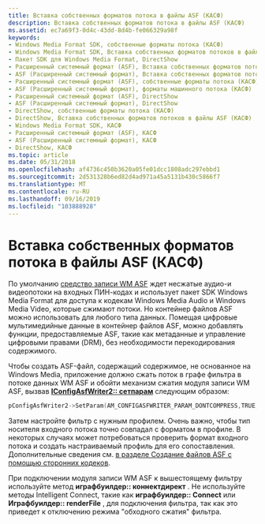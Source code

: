```yaml
---
title: Вставка собственных форматов потока в файлы ASF (КАСФ)
description: Вставка собственных форматов потока в файлы ASF (КАСФ)
ms.assetid: ec7a69f3-0d4c-43dd-8d4b-fe066329a98f
keywords:
- Windows Media Format SDK, собственные форматы потока (КАСФ)
- Windows Media Format SDK, Вставка собственных форматов потоков в файлы ASF (КАСФ)
- Пакет SDK для Windows Media Format, DirectShow
- Расширенный системный формат (ASF), Вставка собственных форматов потока (КАСФ)
- ASF (Расширенный системный формат), Вставка собственных форматов потока (КАСФ)
- Расширенный системный формат (ASF), собственные форматы потока (КАСФ)
- ASF (Расширенный системный формат), форматы машинного потока (КАСФ)
- Расширенный системный формат (ASF), DirectShow
- ASF (Расширенный системный формат), DirectShow
- DirectShow, собственные форматы потока (КАСФ)
- DirectShow, Вставка собственных форматов потоков в файлы ASF (КАСФ)
- Windows Media Format SDK, КАСФ
- Расширенный системный формат (ASF), КАСФ
- ASF (Расширенный системный формат), КАСФ
- DirectShow, КАСФ
ms.topic: article
ms.date: 05/31/2018
ms.openlocfilehash: af4736c450b3620a05fe01dcc1808adc297ebbd1
ms.sourcegitcommit: 2d531328b6ed82d4ad971a45a5131b430c5866f7
ms.translationtype: MT
ms.contentlocale: ru-RU
ms.lasthandoff: 09/16/2019
ms.locfileid: "103888928"
---
```

# <a name="inserting-native-stream-formats-into-asf-files-qasf"></a>Вставка собственных форматов потока в файлы ASF (КАСФ)

По умолчанию [средство записи WM ASF](wm-asf-writer-filter.md) ждет несжатые аудио-и видеопотоки на входных ПИН-кодах и использует пакет SDK Windows Media Format для доступа к кодекам Windows Media Audio и Windows Media Video, которые сжимают потоки. Но контейнер файлов ASF можно использовать для любого типа данных. Помещая цифровые мультимедийные данные в контейнер файлов ASF, можно добавлять функции, предоставляемые ASF, такие как метаданные и управление цифровыми правами (DRM), без необходимости перекодирования содержимого.

Чтобы создать ASF-файл, содержащий содержимое, не основанное на Windows Media, приложение должно сжать поток в графе фильтра в потоке данных WM ASF и обойти механизм сжатия модуля записи WM ASF, вызвав [**IConfigAsfWriter2:: сетпарам**](iconfigasfwriter2-setparam.md) следующим образом:


```C++
pConfigAsfWriter2->SetParam(AM_CONFIGASFWRITER_PARAM_DONTCOMPRESS,TRUE,0)

```



Затем настройте фильтр с нужным профилем. Очень важно, чтобы тип носителя входного потока точно совпадал с форматом в профиле. В некоторых случаях может потребоваться проверить формат входного потока и создать настраиваемый профиль для его сопоставления. Дополнительные сведения см. [в разделе Создание файлов ASF с помощью сторонних кодеков](to-create-asf-files-using-third-party-codecs.md).

При подключении модуля записи WM ASF к вышестоящему фильтру используйте метод **играфбуилдер:: коннектдирект** . Не используйте методы Intelligent Connect, такие как **играфбуилдер:: Connect** или **Играфбуилдер:: renderFile** , для подключения фильтра, так как это приведет к отключению режима "обходного сжатия" фильтра.

 

 




